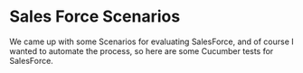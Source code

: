 # Sales Force Scenarios

We came up with some Scenarios for evaluating SalesForce, and of course I wanted to automate the process, so here are some Cucumber tests for SalesForce.